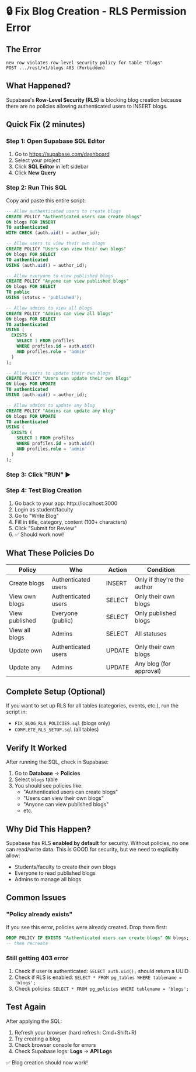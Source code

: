 # 🔒 Fix Blog Creation - RLS Permission Error

## The Error
```
new row violates row-level security policy for table "blogs"
POST .../rest/v1/blogs 403 (Forbidden)
```

## What Happened?
Supabase's **Row-Level Security (RLS)** is blocking blog creation because there are no policies allowing authenticated users to INSERT blogs.

## Quick Fix (2 minutes)

### Step 1: Open Supabase SQL Editor
1. Go to https://supabase.com/dashboard
2. Select your project
3. Click **SQL Editor** in left sidebar
4. Click **New Query**

### Step 2: Run This SQL
Copy and paste this entire script:

```sql
-- Allow authenticated users to create blogs
CREATE POLICY "Authenticated users can create blogs"
ON blogs FOR INSERT
TO authenticated
WITH CHECK (auth.uid() = author_id);

-- Allow users to view their own blogs
CREATE POLICY "Users can view their own blogs"
ON blogs FOR SELECT
TO authenticated
USING (auth.uid() = author_id);

-- Allow everyone to view published blogs
CREATE POLICY "Anyone can view published blogs"
ON blogs FOR SELECT
TO public
USING (status = 'published');

-- Allow admins to view all blogs
CREATE POLICY "Admins can view all blogs"
ON blogs FOR SELECT
TO authenticated
USING (
  EXISTS (
    SELECT 1 FROM profiles
    WHERE profiles.id = auth.uid()
    AND profiles.role = 'admin'
  )
);

-- Allow users to update their own blogs
CREATE POLICY "Users can update their own blogs"
ON blogs FOR UPDATE
TO authenticated
USING (auth.uid() = author_id);

-- Allow admins to update any blog
CREATE POLICY "Admins can update any blog"
ON blogs FOR UPDATE
TO authenticated
USING (
  EXISTS (
    SELECT 1 FROM profiles
    WHERE profiles.id = auth.uid()
    AND profiles.role = 'admin'
  )
);
```

### Step 3: Click "RUN" ▶️

### Step 4: Test Blog Creation
1. Go back to your app: http://localhost:3000
2. Login as student/faculty
3. Go to "Write Blog"
4. Fill in title, category, content (100+ characters)
5. Click "Submit for Review"
6. ✅ Should work now!

## What These Policies Do

| Policy | Who | Action | Condition |
|--------|-----|--------|-----------|
| Create blogs | Authenticated users | INSERT | Only if they're the author |
| View own blogs | Authenticated users | SELECT | Only their own blogs |
| View published | Everyone (public) | SELECT | Only published blogs |
| View all blogs | Admins | SELECT | All statuses |
| Update own | Authenticated users | UPDATE | Only their own blogs |
| Update any | Admins | UPDATE | Any blog (for approval) |

## Complete Setup (Optional)

If you want to set up RLS for all tables (categories, events, etc.), run the script in:
- `FIX_BLOG_RLS_POLICIES.sql` (blogs only)
- `COMPLETE_RLS_SETUP.sql` (all tables)

## Verify It Worked

After running the SQL, check in Supabase:
1. Go to **Database** → **Policies**
2. Select `blogs` table
3. You should see policies like:
   - "Authenticated users can create blogs"
   - "Users can view their own blogs"
   - "Anyone can view published blogs"
   - etc.

## Why Did This Happen?

Supabase has RLS **enabled by default** for security. Without policies, no one can read/write data. This is GOOD for security, but we need to explicitly allow:
- Students/faculty to create their own blogs
- Everyone to read published blogs
- Admins to manage all blogs

## Common Issues

### "Policy already exists"
If you see this error, policies were already created. Drop them first:
```sql
DROP POLICY IF EXISTS "Authenticated users can create blogs" ON blogs;
-- then recreate
```

### Still getting 403 error
1. Check if user is authenticated: `SELECT auth.uid();` should return a UUID
2. Check if RLS is enabled: `SELECT * FROM pg_tables WHERE tablename = 'blogs';`
3. Check policies: `SELECT * FROM pg_policies WHERE tablename = 'blogs';`

## Test Again
After applying the SQL:
1. Refresh your browser (hard refresh: Cmd+Shift+R)
2. Try creating a blog
3. Check browser console for errors
4. Check Supabase logs: **Logs** → **API Logs**

✅ Blog creation should now work!
